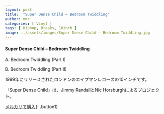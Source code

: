 ```yaml
---
layout: post
title:  "Super Dense Child – Bedroom Twiddling"
author: mmr
categories: [ Vinyl ]
tags: [ Hiphop, Breaks, 10inch ]
image: ../assets/images/Super Dense Child – Bedroom Twiddling.jpg
---
```


#### Super Dense Child – Bedroom Twiddling


A. Bedroom Twiddling (Part I)


B. Bedroom Twiddling (Part II)


1999年にリリースされたロンドンのエイプマンレコーズの10インチです。

「Super Dense Child」は、Jimmy RandallとNic Horsburghによるプロジェクト。


[メルカリで購入](https://jp.mercari.com/item/m41293882699){: .button1}

